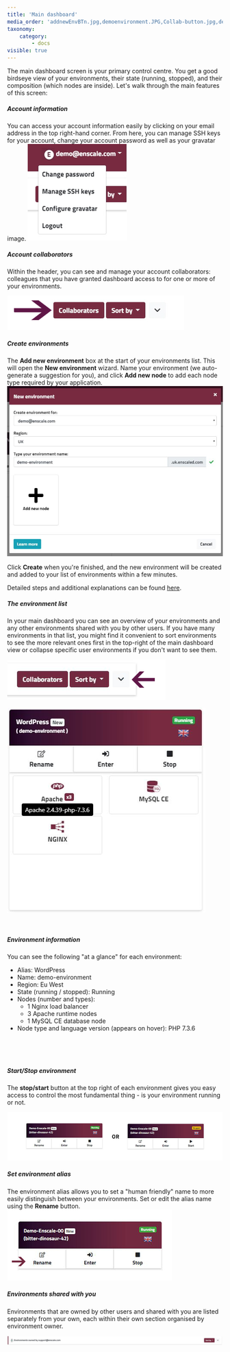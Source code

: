 ```yaml
---
title: 'Main dashboard'
media_order: 'addnewEnvBTn.jpg,demoenvironment.JPG,Collab-button.jpg,demo-environment-overview.JPG,start_stopEnv.jpg,toggleEnvs (1).png,renameEnv.jpg,Collaborator environments.JPG,Account-dropdown-2.jpg'
taxonomy:
    category:
        - docs
visible: true
---
```


The main dashboard screen is your primary control centre. You get a good birdseye view of your environments, their state (running, stopped), and their composition (which nodes are inside). Let's walk through the main features of this screen:

##### Account information
You can access your account information easily by clicking on your email address in the top right-hand corner. From here, you can manage SSH keys for your account, change your account password as well as your gravatar image.
![](Account-dropdown-2.jpg)

##### Account collaborators

Within the header, you can see and manage your account collaborators: colleagues that you have granted dashboard access to for one or more of your environments.

![](Collab-button.jpg)

##### Create environments

The **Add new environment** box at the start of your environments list. This will open the **New environment** wizard. Name your environment (we auto-generate a suggestion for you), and click **Add new node** to add each node type required by your application.
![](demoenvironment.JPG)

Click **Create** when you're finished, and the new environment will be created and added to your list of environments within a few minutes.

Detailed steps and additional explanations can be found [here](/getting-started/create-environment).


##### The environment list
In your main dashboard you can see an overview of your environments and any other environments shared with you by other users. If you have many environments in that list, you might find it convenient to sort environments to see the more relevant ones first in the top-right of the main dashboard view or collapse specific user environments if you don't want to see them.

![](toggleEnvs%20%281%29.png)

![image alt=float-right](demo-environment-overview.JPG)

​

##### Environment information
You can see the following "at a glance" for each environment:
 

* Alias: WordPress
* Name: demo-environment
* Region: Eu West
* State (running / stopped): Running
* Nodes (number and types): 
  * 1 Nginx load balancer
  * 3 Apache runtime nodes
  * 1 MySQL CE database node
* Node type and language version (appears on hover): PHP 7.3.6

​

​



##### Start/Stop environment
The **stop/start** button at the top right of each environment gives you easy access to control the most fundamental thing - is your environment running or not.

![](start_stopEnv.jpg)

##### Set environment alias
The environment alias allows you to set a "human friendly" name to more easily distinguish between your environments. Set or edit the alias name using the **Rename** button.
![](renameEnv.jpg)


##### Environments shared with you
Environments that are owned by other users and shared with you are listed separately from your own, each within their own section organised by environment owner.

![](Collaborator%20environments.JPG)
 
